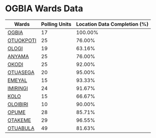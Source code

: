 
# OGBIA Wards Data

| Wards | Polling Units | Location Data Completion (%) |
| ---- | ----- | ------- |
| [OGBIA](./wards/1324-ogbia) | 17 | 100.00% |
| [OTUOKPOTI](./wards/1325-otuokpoti) | 25 | 76.00% |
| [OLOGI](./wards/1326-ologi) | 19 | 63.16% |
| [ANYAMA](./wards/1327-anyama) | 25 | 76.00% |
| [OKODI](./wards/1328-okodi) | 25 | 92.00% |
| [OTUASEGA](./wards/1329-otuasega) | 20 | 95.00% |
| [EMEYAL](./wards/1330-emeyal) | 15 | 93.33% |
| [IMIRINGI](./wards/1331-imiringi) | 24 | 91.67% |
| [KOLO](./wards/1332-kolo) | 15 | 66.67% |
| [OLOIBIRI](./wards/1333-oloibiri) | 10 | 90.00% |
| [OPUME](./wards/1334-opume) | 28 | 85.71% |
| [OTAKEME](./wards/1335-otakeme) | 29 | 96.55% |
| [OTUABULA](./wards/1336-otuabula) | 49 | 81.63% |




